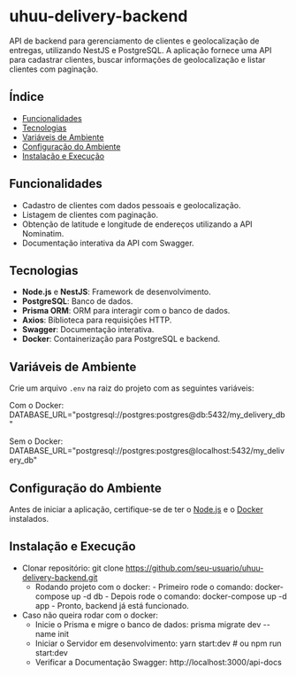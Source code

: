 # uhuu-delivery-backend

API de backend para gerenciamento de clientes e geolocalização de entregas, utilizando NestJS e PostgreSQL. A aplicação
fornece uma API para cadastrar clientes, buscar informações de geolocalização e listar clientes com paginação.

## Índice

- [Funcionalidades](#funcionalidades)
- [Tecnologias](#tecnologias)
- [Variáveis de Ambiente](#variaveis-do-ambiente)
- [Configuração do Ambiente](#configuração-do-ambiente)
- [Instalação e Execução](#instalação-e-execução)



## Funcionalidades

- Cadastro de clientes com dados pessoais e geolocalização.
- Listagem de clientes com paginação.
- Obtenção de latitude e longitude de endereços utilizando a API Nominatim.
- Documentação interativa da API com Swagger.

## Tecnologias

- **Node.js** e **NestJS**: Framework de desenvolvimento.
- **PostgreSQL**: Banco de dados.
- **Prisma ORM**: ORM para interagir com o banco de dados.
- **Axios**: Biblioteca para requisições HTTP.
- **Swagger**: Documentação interativa.
- **Docker**: Containerização para PostgreSQL e backend.

## Variáveis de Ambiente

Crie um arquivo `.env` na raiz do projeto com as seguintes variáveis:

Com o Docker:
DATABASE_URL="postgresql://postgres:postgres@db:5432/my_delivery_db" 

Sem o Docker:
DATABASE_URL="postgresql://postgres:postgres@localhost:5432/my_delivery_db"

## Configuração do Ambiente

Antes de iniciar a aplicação, certifique-se de ter o [Node.js](https://nodejs.org/) e
o [Docker](https://www.docker.com/) instalados.

## Instalação e Execução

- Clonar repositório: git clone https://github.com/seu-usuario/uhuu-delivery-backend.git
  - Rodando projeto com o docker:
           - Primeiro rode o comando: docker-compose up -d db
           - Depois rode o comando: docker-compose up -d app
            - Pronto, backend já está funcionado.
- Caso não queira rodar com o docker:
  - Inicie o Prisma e migre o banco de dados:  prisma migrate dev --name init
  - Iniciar o Servidor em desenvolvimento: yarn start:dev # ou npm run start:dev
  - Verificar a Documentação Swagger: http://localhost:3000/api-docs




